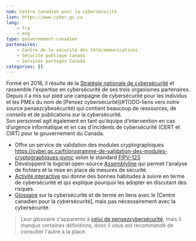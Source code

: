 ```yaml
---
nom: Centre canadien pour la cybersécurité
lien: https://www.cyber.gc.ca
lang: 
    - fra
    - eng
type: gouvernement-canadien
partenaires:
    - Centre de la sécurité des télécommunications
    - Sécurité publique Canada
    - Services partagés Canada
categories: []
---
```

Formé en 2018, il résulte de la [Stratégie nationale de cybersécurité](https://www.securitepublique.gc.ca/cnt/rsrcs/pblctns/ntnl-cbr-scrt-strtg/index-fr.aspx) et rassemble l'expertise en cybersécurité de ses trois organismes partenaires.  
Depuis il a mis sur pied une campagne de cybersécurité pour les individus et les PMEs du nom de [Pensez cybersécurité](#TODO-liens vers notre source pensezcybesécurité) qui contient beaucoup de ressources, de conseils et de publications sur la cybersécurité.  
Son personnel agit également en tant qu'équipe d’intervention en cas d’urgence informatique et en cas d'incidents de cybersécurité (CERT et CIRT) pour le gouvernement du Canada.

* Offre un service de validation des modules cryptographiques https://cyber.gc.ca/fr/programme-de-validation-des-modules-cryptographiques-pvmc selon le standard [FIPV-123](https://csrc.nist.gov/projects/cmvp)
* Développent le logiciel open-source [Assemblyline](https://cyber.gc.ca/fr/chaine-de-montage-assemblyline) qui permet l'analyse de fichiers et la mise en place de mesures de sécurité.
* [Activité interactive](https://cyber.gc.ca/sites/default/files/GTEC2014Apps/CSE-GTEC-2014_SCENARIOS/french/index.html) qui donne des bonnes habitudes à suivre en terme de cybersécurité et qui explique pourquoi les adopter en discutant des risques.
* [Glossaire](https://cyber.gc.ca/fr/glossaire) sur la cybersécurité et de terme en liens avec le [Centre canadien pour la cybersécurité], mais pas nécessairement avec la cybersécurité.

<!-- Section Subjective -->
> Leur glossaire s'apparente à [celui de pensezcybersécurité](https://www.pensezcybersecurite.gc.ca/cnt/rsrcs/glssr-fr.aspx), mais il manque certaines définitions, donc il vous est recommandé de consulter l'autre à la place.
